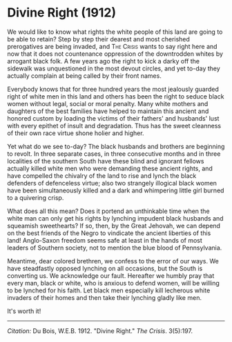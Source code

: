 <!--
title:   Divine Right
author:  Du Bois, W.E.B.
journal: The Crisis
year:    1912
volume:  3
issue:   5
pages:   197
-->
# Divine Right (1912)

We would like to know what rights the white people of this land are going to be able to retain? Step by step their dearest and most cherished prerogatives are being invaded, and <span style="font-variant:small-caps;">The Crisis</span> wants to say right here and now that it does not countenance oppression of the downtrodden whites by arrogant black folk. A few years ago the right to kick a darky off the sidewalk was unquestioned in the most devout circles, and yet to-day they actually complain at being called by their front names.

Everybody knows that for three hundred years the most jealously guarded right of white men in this land and others has been the right to seduce black women without legal, social or moral penalty. Many white mothers and daughters of the best families have helped to maintain this ancient and honored custom by loading the victims of their fathers' and husbands' lust with every epithet of insult and degradation. Thus has the sweet cleanness of their own race virtue shone holier and higher.

Yet what do we see to-day? The black husbands and brothers are beginning to revolt. In three separate cases, in three consecutive months and in three localities of the southern South have these blind and ignorant fellows actually killed white men who were demanding these ancient rights, and have compelled the chivalry of the land to rise and lynch the black defenders of defenceless virtue; also two strangely illogical black women have been simultaneously killed and a dark and whimpering little girl burned to a quivering crisp.

What does all this mean? Does it portend an unthinkable time when the white man can only get his rights by lynching impudent black husbands and squeamish sweethearts? If so, then, by the Great Jehovah, we can depend on the best friends of the Negro to vindicate the ancient liberties of this land! Anglo-Saxon freedom seems safe at least in the hands of most leaders of Southern society, not to mention the blue blood of Pennsylvania.

Meantime, dear colored brethren, we confess to the error of our ways. We have steadfastly opposed lynching on all occasions, but the South is converting us. We acknowledge our fault. Hereafter we humbly pray that every man, black or white, who is anxious to defend women, will be willing to be lynched for his faith. Let black men especially kill lecherous white invaders of their homes and then take their lynching gladly like men.

It's worth it!

_________________
*Citation:* Du Bois, W.E.B. 1912. "Divine Right." *The Crisis*. 3(5):197.